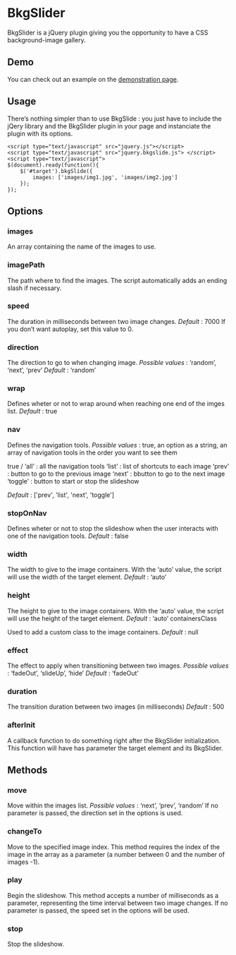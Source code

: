 BkgSlider
=========


BkgSlider is a jQuery plugin giving you the opportunity to have a CSS background-image gallery.


Demo
------------

You can check out an example on the [demonstration page](http://www.ringabell.org/wp-content/_custom/bkgslide/).


Usage
------------

There’s nothing simpler than to use BkgSlide : you just have to include the jQery library and the BkgSlider plugin in your page and instanciate the plugin with its options.


    <script type="text/javascript" src="jquery.js"></script>
    <script type="text/javascript" src="jquery.bkgslide.js"> </script>
    <script type="text/javascript">
    $(document).ready(function(){
        $('#target').bkgSlide({
            images: ['images/img1.jpg', 'images/img2.jpg']
        });
    });


Options
------------

### images

An array containing the name of the images to use.

### imagePath

The path where to find the images.
The script automatically adds an ending slash if necessary.

### speed

The duration in milliseconds between two image changes.
*Default* : 7000
If you don’t want autoplay, set this value to 0.

### direction

The direction to go to when changing image.
*Possible values* : ‘random’, ‘next’, ‘prev’
*Default* : ‘random’

### wrap

Defines wheter or not to wrap around when reaching one end of the imges list.
*Default* : true

### nav

Defines the navigation tools.
*Possible values* : true, an option as a string, an array of navigation tools in the order you want to see them

true / ‘all’ : all the navigation tools
‘list’ : list of shortcuts to each image
‘prev’ : button to go to the previous image
‘next’ : bbutton to go to the next image
‘toggle’ : button to start or stop the slideshow

*Default* : ['prev', 'list', 'next', 'toggle']

### stopOnNav

Defines wheter or not to stop the slideshow when the user interacts with one of the navigation tools.
*Default* : false

### width

The width to give to the image containers.
With the ‘auto’ value, the script will use the width of the target element.
*Default* : ‘auto’

### height

The height to give to the image containers.
With the ‘auto’ value, the script will use the height of the target element.
*Default* : ‘auto’
containersClass

Used to add a custom class to the image containers.
*Default* : null

### effect

The effect to apply when transitioning between two images.
*Possible values* : ‘fadeOut’, ‘slideUp’, ‘hide’
*Default* : ‘fadeOut’

### duration

The transition duration between two images (in milliseconds)
*Default* : 500

### afterInit

A callback function to do something right after the BkgSlider initialization.
This function will have has parameter the target element and its BkgSlider.


Methods
------------

### move

Move within the images list.
*Possible values* : ‘next’, ‘prev’, ‘random’
If no parameter is passed, the direction set in the options is used.

### changeTo

Move to the specified image index.
This method requires the index of the image in the array as a parameter (a number between 0 and the number of images -1).

### play

Begin the slideshow.
This method accepts a number of milliseconds as a parameter, representing the time interval between two image changes.
If no parameter is passed, the speed set in the options will be used.

### stop

Stop the slideshow.
